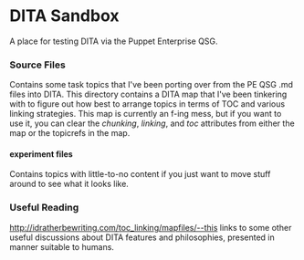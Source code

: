 DITA Sandbox
============

A place for testing DITA via the Puppet Enterprise QSG.

### Source Files

Contains some task topics that I've been porting over from the PE QSG .md files into DITA. This directory contains a DITA map that I've been tinkering with to figure out how best to arrange topics in terms of TOC and various linking strategies. This map is currently an f-ing mess, but if you want to use it, you can clear the *chunking*, *linking*, and *toc* attributes from either the map or the topicrefs in the map.  

#### experiment files

Contains topics with little-to-no content if you just want to move stuff around to see what it looks like.


### Useful Reading

http://idratherbewriting.com/toc_linking/mapfiles/--this links to some other useful discussions about DITA features and philosophies, presented in manner suitable to humans.
